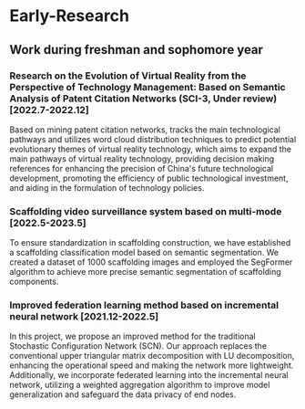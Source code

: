 # Early-Research
## Work during freshman and sophomore year

### Research on the Evolution of Virtual Reality from the Perspective of Technology Management: Based on Semantic Analysis of Patent Citation Networks (SCI-3, Under review)  [2022.7-2022.12]
Based on mining patent citation networks, tracks the main technological pathways and utilizes word cloud distribution techniques to predict potential evolutionary themes of virtual reality technology, which aims to expand the main pathways of virtual reality technology, providing decision making references for enhancing the precision of China's future technological development, promoting the efficiency of public technological investment, and aiding in the formulation of technology policies.

### Scaffolding video surveillance system based on multi-mode   [2022.5-2023.5]
To ensure standardization in scaffolding construction, we have established a scaffolding classification model based on semantic segmentation. We created a dataset of 1000 scaffolding images and employed the SegFormer algorithm to achieve more precise semantic segmentation of scaffolding components.

### Improved federation learning method based on incremental neural network   [2021.12-2022.5]
In this project, we propose an improved method for the traditional Stochastic Configuration Network (SCN). Our approach replaces the conventional upper triangular matrix decomposition with LU decomposition, enhancing the operational speed and making the network more lightweight. Additionally, we incorporate federated learning into the incremental neural network, utilizing a weighted aggregation algorithm to improve model generalization and safeguard the data privacy of end nodes.
